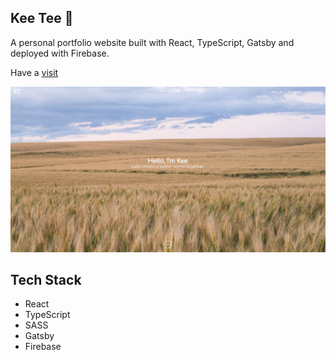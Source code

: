 ## Kee Tee 👋

A personal portfolio website built with React, TypeScript, Gatsby and deployed with Firebase.

Have a <a href="https://kee.dev/" target="_blank">visit</a>

<a href="https://kee.dev/" target="_blank">
  <img src="./screenshot.png" alt="screenshot">
</a>

## Tech Stack

  * React
  * TypeScript
  * SASS
  * Gatsby
  * Firebase
  
